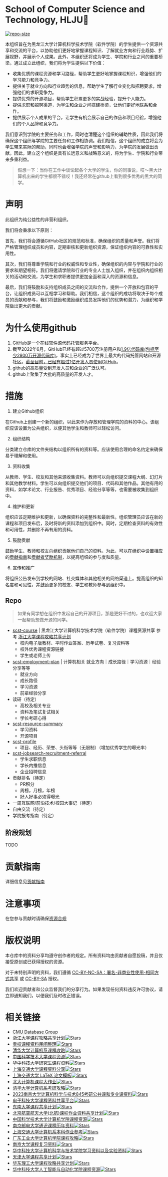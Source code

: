 # School of Computer Science and Technology, HLJU🌲

[![repo-size](https://img.shields.io/github/repo-size/HLJU-SCST/.github-private.svg)]()

本组织旨在为黑龙江大学计算机科学技术学院（软件学院）的学生提供一个资源共享和交流的平台，以协助他们更好地掌握课程知识、了解就业方向和行业趋势、扩展视野，并展示个人成果。此外，本组织还将成为学生、学院和行业之间的重要桥梁。通过成立此组织，我们将为学生提供以下价值：

- 收集优质的课程资源和学习路径，帮助学生更好地掌握课程知识，增强他们的学习能力和竞争力。
- 提供关于就业方向和行业趋势的信息，帮助学生了解行业变化和招聘要求，增强他们的求职竞争力。
- 提供优秀的开源项目，帮助学生积累更多的实战经验，提升个人能力。
- 提供求职和招聘渠道，为学生和企业之间搭建桥梁，让他们更好地联系和合作。
- 提供展示个人成果的平台，让学生有机会展示自己的作品和项目经验，增强他们的个人品牌和竞争力。

我们意识到学院的主要任务和工作，同时也清楚这个组织的辅助性质，因此我们将确保这个组织与学院的主要任务和工作相协调。我们相信，这个组织的成立将会为学生带来实际的帮助，同时也会增强学院的声誉和影响力，为学院的发展做出贡献。因此，建立这个组织是具有长远意义和战略意义的，将为学生、学院和行业带来多重利益。

> 假想一下：当你在工作中谈论起各个大学的学生，你的同事说，哎～黑大计算机出来的学生都很不错哎！我还经常在github上看到很多优秀的黑大的同学。

# 声明

此组织为纯公益性的非营利组织。

我们将会秉承以下原则：

首先，我们将会遵循GitHub社区的规范和标准，确保组织的质量和声誉。我们将严格管理组织成员和内容，定期审核和更新组织资源，保证组织内容的可靠性和实用性。

其次，我们将尊重学院和行业的权威性和专业性，确保组织的内容与学院和行业的要求和期望相符。我们将邀请学院和行业的专业人士加入组织，并在组织内组织相关的活动和交流，为学生和求职者提供更加全面和深入的资源和信息。

最后，我们将鼓励和支持组织成员之间的交流和合作，提供一个开放和包容的平台，让组织成员可以互相学习和帮助。我们相信，这个组织的成功将取决于每个成员的贡献和参与，我们将鼓励和激励组织成员发挥他们的优势和潜力，为组织和学院做出更大的贡献。

# 为什么使用github

1. GitHub是一个在线软件源代码托管服务平台。
2. 截至2022年6月，GitHub已经有超过5700万注册用户和[1.9亿代码库(包括至少2800万开源代码库)](https://github.blog/2017-04-10-celebrating-nine-years-of-github-with-an-anniversary-sale/)，事实上已经成为了世界上最大的代码托管网站和开源社区。[截至目前，已经有超过1亿开发人员使用GitHub](https://github.com/search?q=type:user&type=Users)。
3. github的高质量受到开发人员和企业的广泛认可。
4. github上聚集了大批的高质量的开发人才。

# 措施

1. 建立Github组织

在Github上创建一个新的组织，以此来作为存放和管理学院的资料的中心。该组织应该设置为公共组织，以便其他学生和教师可以轻松访问。

2. 组织结构

分类建立仓库的文件夹结构以组织所有的资料等。应该使用合理的命名约定来确保易于理解和使用。

3. 资料收集

从教师、学生、校友和其他来源收集资料。教师可以向组织提交课程大纲、幻灯片和其他教学材料。学生可以向组织提交他们的项目、代码和其他作品。其他有用的资料，如学术论文、行业报告、优秀项目、经验分享等等，也需要被收集到组织中。

4. 维护和更新

组织应该定期维护和更新，以确保资料的完整性和最新性。组织管理员应该在新的课程和项目发布后，及时将新的资料添加到组织中。同时，定期检查资料的有效性和可用性，并删除不再有用的资料。

5. 鼓励贡献

鼓励学生、教师和校友向组织贡献他们自己的资料。为此，可以在组织中设置相应的[贡献指南](#贡献指南)和[贡献者奖励机制](#贡献者奖励机制)，以提高组织的参与度和质量。

6. 宣传和推广

将组织公告发布到学校的网站、社交媒体和其他相关的网络渠道上。提高组织的知名度和可见性，并鼓励更多的校友、学生和教师参与到组织中。

## Repo

> 如果有同学想在组织中发起自己的开源项目，那是更好不过的，也欢迎大家一起帮助想做开源的同学。

- [scst-course](https://github.com/HLJU-SCST/scst-course) | 黑龙江大学计算机科学技术学院（软件学院）课程资源共享 参考 [浙江大学课程攻略共享计划](https://github.com/QSCTech/zju-icicles)
  * 校内电子版教材、平时作业答案、历年试卷、复习资料等
  * 校外优秀课程资源链接
  * 学生或老师上传
- [scst-employment-plan](https://github.com/HLJU-SCST/scst-employment-plan) | 计算机相关 就业方向｜成长路径｜学习资源｜经验分享等等
  * 就业方向
  * 成长路径
  * 学习资源
  * 前辈经验分享
- 读研（待定）
  * 高校及相关专业
  * 资料及笔试复试相关
  * 学长考研心得
- [scst-resource-summary](https://github.com/HLJU-SCST/scst-resource-summary)
  * 学习资料
  * 开源项目
- [scst-profile](https://github.com/HLJU-SCST/scst-profile)
  * 项目、经历、荣誉、头衔等等（无限制）（增加优秀学生的曝光率）
- [scst-jobsearch-recruitment-referral](https://github.com/HLJU-SCST/scst-jobsearch-recruitment-referral)
  * 学生求职信息
  * 学长内推信息
  * 企业招聘信息
- 贡献排名（待定）
  * PR积分
  * 周榜，月榜，年榜
  * 好人好事必须得曝光
- 一周互联网/前沿技术/校园大事记（待定）
- 自由交流（待定）
- 学院报考指南（待定）

## 阶段规划

TODO

# 贡献指南

详细信息见[贡献指南](/CONTRIBUTING.md)

# 注意事项

在您参与贡献时请确保[资源合规](/COMPLIANCE_RESOURCES.md)

# 版权说明

本仓库中的资料分享均遵守创作者的规定。所有资料均由贡献者自愿投稿，并且仅接受原创或已获得授权的资源。

对于未特别声明的资料，我们遵循 [CC-BY-NC-SA：署名-非商业性使用-相同方式共享](./licenses/LICENSE-CC-BY-NC-SA) 或 [CC-BY-SA](https://github.com/HLJU-SCST/plan/blob/main/licenses/LICENSE-CC-BY-SA) 授权。

我们欢迎贡献者和公众监督我们的分享行为。如果发现任何资料违反许可协议，请立即通知我们，以便我们及时改正错误。

# 相关链接

- [CMU Database Group](https://github.com/cmu-db)
- [浙江大学课程攻略共享计划](https://github.com/QSCTech/zju-icicles)[![Stars](https://img.shields.io/github/stars/QSCTech/zju-icicles.svg?label=Stars)](https://github.com/QSCTech/zju-icicles/stargazers)
- [贵校课程资料民间整理](https://github.com/lib-pku/libpku)[![Stars](https://img.shields.io/github/stars/lib-pku/libpku.svg?label=Stars)](https://github.com/lib-pku/libpku/stargazers)
- [清华大学计算机系课程攻略](https://github.com/PKUanonym/REKCARC-TSC-UHT)[![Stars](https://img.shields.io/github/stars/PKUanonym/REKCARC-TSC-UHT.svg?label=Stars)](https://github.com/PKUanonym/REKCARC-TSC-UHT/stargazers)
- [中国科学技术大学课程资源](https://github.com/USTC-Resource/USTC-Course)[![Stars](https://img.shields.io/github/stars/USTC-Resource/USTC-Course.svg?label=Stars)](https://github.com/USTC-Resource/USTC-Course/stargazers)
- [华中科技大学研究生课程资料](https://github.com/lyandut/HUST-Invictus)[![Stars](https://img.shields.io/github/stars/USTC-Resource/USTC-Course.svg?label=Stars)](https://github.com/lyandut/HUST-Invictus/stargazers)
- [上海交通大学课程资料分享](https://github.com/kxxwz/SJTU-Courses)[![Stars](https://img.shields.io/github/stars/kxxwz/SJTU-Courses.svg?label=Stars)](https://github.com/kxxwz/SJTU-Courses/stargazers)
- [上海交通大学 LaTeX 论文模板](https://github.com/sjtug/SJTUThesis)[![Stars](https://img.shields.io/github/stars/sjtug/SJTUThesis.svg?label=Stars)](https://github.com/sjtug/SJTUThesis/stargazers)
- [北大计算机课程大作业](https://github.com/tongtzeho/PKUCourse)[![Stars](https://img.shields.io/github/stars/tongtzeho/PKUCourse.svg?label=Stars)](https://github.com/tongtzeho/PKUCourse/stargazers)
- [清华大学计算机系考研攻略](https://github.com/stellarkey/912_project)[![Stars](https://img.shields.io/github/stars/stellarkey/912_project.svg?label=Stars)](https://github.com/stellarkey/912_project/stargazers)
- [2023南京大学计算机科学与技术845考研公共课和专业课资料](https://github.com/JackeyLea/NJUCS)[![Stars](https://img.shields.io/github/stars/JackeyLea/NJUCS.svg?label=Stars)](https://github.com/JackeyLea/NJUCS/stargazers)
- [电子科技大学课程资料共享平台](https://github.com/Xovee/uestc-course)[![Stars](https://img.shields.io/github/stars/Xovee/uestc-course.svg?label=Stars)](https://github.com/Xovee/uestc-course/stargazers)
- [东南大学课程共享计划](https://github.com/zjdx1998/seucourseshare)[![Stars](https://img.shields.io/github/stars/zjdx1998/seucourseshare.svg?label=Stars)](https://github.com/zjdx1998/seucourseshare/stargazers)
- [北京航空航天大学(北航)课程作业资料共享计划](https://github.com/TheBloodthirster/BUAA_Course_Sharing)[![Stars](https://img.shields.io/github/stars/TheBloodthirster/BUAA_Course_Sharing.svg?label=Stars)](https://github.com/TheBloodthirster/BUAA_Course_Sharing/stargazers)
- [中国科学技术大学计算机学院课程资源](https://github.com/15172658790/Blog)[![Stars](https://img.shields.io/github/stars/15172658790/Blog.svg?label=Stars)](https://github.com/15172658790/Blog/stargazers)
- [南京邮电大学通识课程历年资料](https://github.com/NJUPTFreeExams/NJUPT-General-Free-Exams)[![Stars](https://img.shields.io/github/stars/NJUPTFreeExams/NJUPT-General-Free-Exams.svg?label=Stars)](https://github.com/NJUPTFreeExams/NJUPT-General-Free-Exams/stargazers)
- [上海交通大学计算机系本科作业参考](https://github.com/SJTU-CSE/awesome-cs)[![Stars](https://img.shields.io/github/stars/SJTU-CSE/awesome-cs.svg?label=Stars)](https://github.com/SJTU-CSE/awesome-cs/stargazers)
- [广东工业大学计算机学院课程攻略](https://github.com/brenner8023/gdut-course)[![Stars](https://img.shields.io/github/stars/brenner8023/gdut-course.svg?label=Stars)](https://github.com/brenner8023/gdut-course/stargazers)
- [南京大学课程复习资料](https://github.com/idealclover/NJU-Review-Materials)[![Stars](https://img.shields.io/github/stars/idealclover/NJU-Review-Materials.svg?label=Stars)](https://github.com/idealclover/NJU-Review-Materials/stargazers)
- [华中科技大学计算机科学与技术学院学习资料以及实验资料](https://github.com/AlexFanw/HUSTER-CS)[![Stars](https://img.shields.io/github/stars/AlexFanw/HUSTER-CS.svg?label=Stars)](https://github.com/AlexFanw/HUSTER-CS/stargazers)
- [天津大学课程共享计划](https://github.com/superpung/TJU-CourseSharing)[![Stars](https://img.shields.io/github/stars/superpung/TJU-CourseSharing.svg?label=Stars)](https://github.com/superpung/TJU-CourseSharing/stargazers)
- [华东理工大学课程攻略共享计划](https://github.com/tianyilt/ecust-CourseShare)[![Stars](https://img.shields.io/github/stars/tianyilt/ecust-CourseShare.svg?label=Stars)](https://github.com/tianyilt/ecust-CourseShare/stargazers)
- [华中科技大学人工智能与自动化学院课程资源](https://github.com/mfp0610/HUST-AIA-Courses-Resource)[![Stars](https://img.shields.io/github/stars/mfp0610/HUST-AIA-Courses-Resource.svg?label=Stars)](https://github.com/mfp0610/HUST-AIA-Courses-Resource/stargazers)
